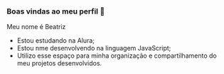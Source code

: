 ### Boas vindas ao meu perfil 💜

Meu nome é Beatriz

- Estou estudando na Alura;
- Estou nme desenvolvendo na linguagem JavaScript;
- Utilizo esse espaço para minha organização e compartilhamento do meu projetos desenvolvidos.
